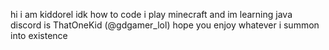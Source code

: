   hi i am kiddorel 
  idk how to code
  i play minecraft and im learning java 
  discord is ThatOneKid (@gdgamer_lol) 
  hope you enjoy whatever i summon into existence
